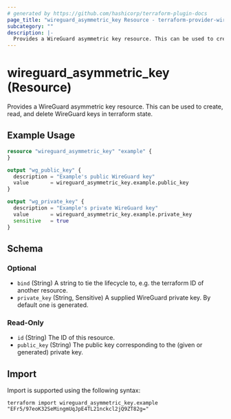 ```yaml
---
# generated by https://github.com/hashicorp/terraform-plugin-docs
page_title: "wireguard_asymmetric_key Resource - terraform-provider-wireguard"
subcategory: ""
description: |-
  Provides a WireGuard asymmetric key resource. This can be used to create, read, and delete WireGuard keys in terraform state.
---
```


# wireguard_asymmetric_key (Resource)

Provides a WireGuard asymmetric key resource. This can be used to create, read, and delete WireGuard keys in terraform state.

## Example Usage

```terraform
resource "wireguard_asymmetric_key" "example" {
}

output "wg_public_key" {
  description = "Example's public WireGuard key"
  value       = wireguard_asymmetric_key.example.public_key
}

output "wg_private_key" {
  description = "Example's private WireGuard key"
  value       = wireguard_asymmetric_key.example.private_key
  sensitive   = true
}
```

<!-- schema generated by tfplugindocs -->
## Schema

### Optional

- `bind` (String) A string to tie the lifecycle to, e.g. the terraform ID of another resource.
- `private_key` (String, Sensitive) A supplied WireGuard private key. By default one is generated.

### Read-Only

- `id` (String) The ID of this resource.
- `public_key` (String) The public key corresponding to the (given or generated) private key.

## Import

Import is supported using the following syntax:

```shell
terraform import wireguard_asymmetric_key.example "EFr5/97eoK32SeMingmUqJpE4TL21nckcl2jQ9ZT82g="
```

